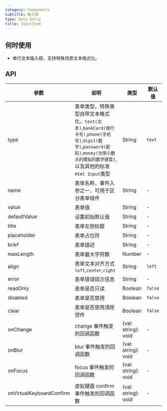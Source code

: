 ```yaml
---
category: Components
subtitle: 输入框
type: Data Entry
title: InputItem
---
```


## 何时使用

- 单行文本输入框，支持特殊场景文本格式化。

## API

| 参数                     | 说明                                                                                                                                                                                  | 类型                | 默认值  |
| ------------------------ | ------------------------------------------------------------------------------------------------------------------------------------------------------------------------------------- | ------------------- | ------- |
| type                     | 表单类型，特殊类型自带文本格式化，`text(文本)`,`bankCard(银行卡号)`,`phone(手机号)`,`digit(数字)`,`password(密码)`,`money(为带小数点的模拟的数字键盘)`,以及其他的标准`Html Input`类型 | String              | `text`  |
| name                     | 表单名称，事件入参之一，可用于区分表单组件                                                                                                                                            | String              | -       |
| value                    | 表单值                                                                                                                                                                                | String              | -       |
| defaultValue             | 设置初始默认值                                                                                                                                                                        | String              | -       |
| title                    | 表单左侧标题                                                                                                                                                                          | String              | -       |
| placeholder              | 表单占位符                                                                                                                                                                            | String              | -       |
| brief                    | 表单描述                                                                                                                                                                              | String              | -       |
| maxLength                | 表单最大字符数                                                                                                                                                                        | Number              | -       |
| align                    | 表单文本对齐方式`left`,`center`,`right`                                                                                                                                               | String              | `left`  |
| error                    | 表单错误提示信息                                                                                                                                                                      | String              | -       |
| readOnly                 | 表单是否只读                                                                                                                                                                          | Boolean             | `false` |
| disabled                 | 表单是否禁用                                                                                                                                                                          | Boolean             | `false` |
| clear                    | 表单是否使用清除控件                                                                                                                                                                  | Boolean             | `false` |
| onChange                 | change 事件触发的回调函数                                                                                                                                                             | (val: string): void | -       |
| onBlur                   | blur 事件触发的回调函数                                                                                                                                                               | (val: string): void | -       |
| onFocus                  | focus 事件触发的回调函数                                                                                                                                                              | (val: string): void | -       |
| onVirtualKeyboardConfirm | 虚拟键盘 confirm 事件触发的回调函数                                                                                                                                                   | (val: string): void | -       |
